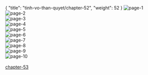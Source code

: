 { "title": "tinh-vo-than-quyet/chapter-52", "weight": 52 }
<img src="tinh-vo-than-quyet_0052_01-8f6c60f0c6c44c331d44559b5f770bff.webp" alt="page-1" origin="http://storage.fshare.vn/Test-vechai/1493448126-Tinh-Vo-Than-Quyet-chap-52-02.png"><br/>
<img src="tinh-vo-than-quyet_0052_02-0974a154e7e91a61c0168f7c91c4909a.webp" alt="page-2" origin="http://storage.fshare.vn/Test-vechai/1493448126-Tinh-Vo-Than-Quyet-chap-52-03.png"><br/>
<img src="tinh-vo-than-quyet_0052_03-eb3e2bb2613da53a00bc7c7f39f3bbca.webp" alt="page-3" origin="http://storage.fshare.vn/Test-vechai/1493448126-Tinh-Vo-Than-Quyet-chap-52-04.png"><br/>
<img src="tinh-vo-than-quyet_0052_04-afb52983982482fe7da97cc16afec02f.webp" alt="page-4" origin="http://storage.fshare.vn/Test-vechai/1493448126-Tinh-Vo-Than-Quyet-chap-52-05.png"><br/>
<img src="tinh-vo-than-quyet_0052_05-21a6ca54d3c8130f6430ad11f08fe6ef.webp" alt="page-5" origin="http://storage.fshare.vn/Test-vechai/1493448126-Tinh-Vo-Than-Quyet-chap-52-06.png"><br/>
<img src="tinh-vo-than-quyet_0052_06-da250ba1d485c5f91722f7e843624fe4.webp" alt="page-6" origin="http://storage.fshare.vn/Test-vechai/1493448126-Tinh-Vo-Than-Quyet-chap-52-07.png"><br/>
<img src="tinh-vo-than-quyet_0052_07-6a3f9bb8f1eb9ae4ae195778786dc900.webp" alt="page-7" origin="http://storage.fshare.vn/Test-vechai/1493448126-Tinh-Vo-Than-Quyet-chap-52-08.png"><br/>
<img src="tinh-vo-than-quyet_0052_08-564357b85f890dd0fadfb03daec63eb8.webp" alt="page-8" origin="http://storage.fshare.vn/Test-vechai/1493448126-Tinh-Vo-Than-Quyet-chap-52-09.png"><br/>
<img src="tinh-vo-than-quyet_0052_09-a4ea9b923c41329bbfe9e36d0e872243.webp" alt="page-9" origin="http://storage.fshare.vn/Test-vechai/1493448126-Tinh-Vo-Than-Quyet-chap-52-10.png"><br/>
<img src="tinh-vo-than-quyet_0052_10-6012681e7099b80aed0a5af45b797509.webp" alt="page-10" origin="http://storage.fshare.vn/Test-vechai/1493448126-Tinh-Vo-Than-Quyet-chap-52-11.png"><br/>
<br/><a class="nextchap" href="/tinh-vo-than-quyet/chapter-53">chapter-53</a>
